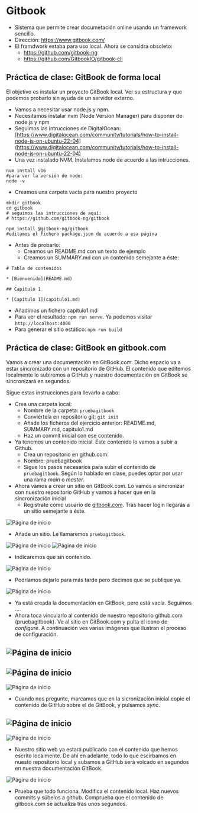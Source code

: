 # Gitbook

- Sistema que permite crear documetación online usando un framework sencillo.
- Dirección: https://www.gitbook.com/
- El framdwork estaba para uso local. Ahora se considra obsoleto:
  - https://github.com/gitbook-ng
  - https://github.com/GitbookIO/gitbook-cli

## Práctica de clase: GitBook de forma local

El objetivo es instalar un proyecto GitBook local. Ver su estructura y que podemos probarlo sin ayuda de un servidor externo.

- Vamos a necesitar usar node.js y npm.
- Necesitamos instalar nvm (Node Version Manager) para disponer de node.js y npm
- Seguimos las intrucciones de DigitalOcean:
    [https://www.digitalocean.com/community/tutorials/how-to-install-node-js-on-ubuntu-22-04](https://www.digitalocean.com/community/tutorials/how-to-install-node-js-on-ubuntu-22-04)
- Una vez instalado NVM. Instalamos node de acuerdo a las intrucciones.

```
nvm install v16
#para ver la versión de node:
node -v
```

- Creamos una carpeta vacía para nuestro proyecto

```
mkdir gitbook
cd gitbook
# seguimos las intrucciones de aquí:
# https://github.com/gitbook-ng/gitbook

npm install @gitbook-ng/gitbook
#editamos el fichero package.json de acuerdo a esa página
```

- Antes de probarlo:
    - Creamos un README.md con un texto de ejemplo
    - Creamos un SUMMARY.md con un contenido semejante a éste:


```
# Tabla de contenidos

* [Bienvenido](README.md)

## Capitulo 1

* [Capítulo 1](capitulo1.md)
```

- Añadimos un fichero capitulo1.md
- Para ver el resultado: `npm run serve`. Ya podemos visitar `http://localhost:4000`
- Para generar el sitio estático: `npm run build`


## Práctica de clase: GitBook en gitbook.com

Vamos a crear una documentación en GitBook.com. Dicho espacio va a estar sincronizado con un repositorio de GitHub. El contenido que editemos localmente lo subiremos a GitHub y nuestro documentación en GitBook se sincronizará en segundos.

Sigue estas instrucciones para llevarlo a cabo:

- Crea una carpeta local:
  - Nombre de la carpeta: `pruebagitbook`
  - Conviértela en repositorio git: `git init`
  - Añade los ficheros del ejercicio anterior: README.md, SUMMARY.md, capitulo1.md
  - Haz un commit inicial con ese contenido.  
- Ya tenemos un contenido inicial. Este contenido lo vamos a subir a Github.
  - Crea un repositorio en github.com:
  - Nombre: pruebagitbook
  - Sigue los pasos necesarios para subir el contenido de  `pruebagitbook`. Según lo hablado en clase, puedes optar por usar una rama _main_ o _master_.
- Ahora vamos a crear un sitio en GitBook.com. Lo vamos a sincronizar con nuestro repositorio GitHub y vamos a hacer que en la sincronización inicial
  - Regístrate como usuario de [gitbook.com](https://www.gitbook.com/). Tras hacer login llegarás a un sitio semejante a éste.

![Página de inicio](/assets/gitbook/01.png "Página de inicio")

  - Añade un sitio. Le llamaremos `pruebagitbook`. 

  ![Página de inicio](/assets/gitbook/02.png "")
  ![Página de inicio](/assets/gitbook/03.png "")

  - Indicaremos que sin contenido. 

  ![Página de inicio](/assets/gitbook/04.png "")

  - Podríamos dejarlo para más tarde pero decimos que se publique ya.

  ![Página de inicio](/assets/gitbook/05.png "")

  - Ya está creada la documentación en GitBook, pero está vacía. Seguimos ....
  - Ahora toca vincularlo al contenido de nuestro repositorio github.com (pruebagitbook). Ve al sitio en GitBook.com y pulta el icono de _configure_. A continuación ves varias imágenes que ilustran el proceso de configuración.

  ![Página de inicio](/assets/gitbook/06.png "")
  ---
  ![Página de inicio](/assets/gitbook/07.png "")
  ---
  ![Página de inicio](/assets/gitbook/08.png "")

  - Cuando nos pregunte, marcamos que en la sicronización inicial copie el contenido de GitHub sobre el de GitBook, y pulsamos _sync_.

  ![Página de inicio](/assets/gitbook/09.png "")
  ---
  ![Página de inicio](/assets/gitbook/10.png "")

  - Nuestro sitio web ya estará publicado con el contenido que hemos escrito localmente. De ahí en adelante, todo lo que escirbamos en nuesto repositorio local y subamos a GitHub será volcado en segundos en nuestra documentación GitBook.

  ![Página de inicio](/assets/gitbook/11.png "")

  - Prueba que todo funciona. Modifica el contenido local. Haz nuevos commits y súbelos a github. Comprueba que el contenido de gitbook.com se actualiza tras unos segundos.
